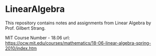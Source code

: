 # LinearAlgebra
This repository contains notes and assignments from Linear Algebra by Prof. Gilbert Strang.

MIT Course Number - 18.06
url: https://ocw.mit.edu/courses/mathematics/18-06-linear-algebra-spring-2010/index.htm

